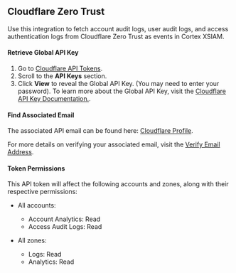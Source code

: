 ## Cloudflare Zero Trust

Use this integration to fetch account audit logs, user audit logs, and access authentication logs from Cloudflare Zero Trust as events in Cortex XSIAM.

#### **Retrieve Global API Key**


1. Go to [Cloudflare API Tokens](https://dash.cloudflare.com/profile/api-tokens).
2. Scroll to the **API Keys** section.
3. Click **View** to reveal the Global API Key.  (You may need to enter your password).
To learn more about the Global API Key, visit the [Cloudflare API Key Documentation.](https://developers.cloudflare.com/fundamentals/api/get-started/keys/).

#### **Find Associated Email**

The associated API email can be found here: [Cloudflare Profile](https://dash.cloudflare.com/profile).

For more details on verifying your associated email, visit the  [Verify Email Address](https://developers.cloudflare.com/fundamentals/setup/account/verify-email-address/).


#### **Token Permissions**

This API token will affect the following accounts and zones, along with their respective permissions:

- All accounts:

  - Account Analytics: Read
  - Access Audit Logs: Read
- All zones:

  - Logs: Read
  - Analytics: Read